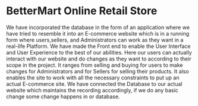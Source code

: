 # BetterMart Online Retail Store
We have incorporated the database in the form of an application where we have tried to resemble it into an E-commerce website which is in a running form where users,sellers, and Administrators can work as they want in a real-life Platform. We have made the Front end to enable the User Interface and User Experience to the best of our abilities. Here our users can actually interact with our website and do changes as they want to according to their scope in the project. It ranges from selling and buying for users to make changes for Administrators and for Sellers for selling their products. It also enables the site to work with all the necessary constraints to put up an actual E-commerce site. We have connected the Database to our actual website which maintains the recording accordingly, if we do any basic change some change happens in or database.
